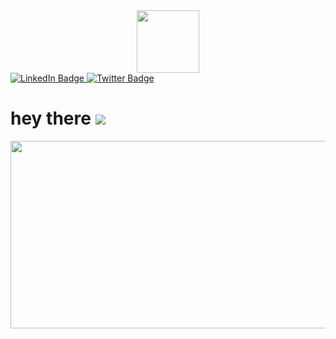 <div id="header" align="center" bgcolor="black">
  <img src="https://media.giphy.com/media/M9gbBd9nbDrOTu1Mqx/giphy.gif" width="100"/>
</div>
<div id="badges">
  <a href="https://www.linkedin.com/in/priya-bharti-292051209">
    <img src="https://img.shields.io/badge/LinkedIn-blue?style=for-the-badge&logo=linkedin&logoColor=white" alt="LinkedIn Badge"/>
  </a>
  <a href="https://twitter.com/priyabharti1111?t=bD4RyW9zx79FYVMa1lB5LA&s=09">
    <img src="https://img.shields.io/badge/Twitter-blue?style=for-the-badge&logo=twitter&logoColor=white" alt="Twitter Badge"/>
  </a>
</div>
<img src="https://komarev.com/ghpvc/?username=your-priyabharti11&style=flat-square&color=blue" alt=""/>
<h1>
  hey there
  <img src="https://www.bing.com/images/search?view=detailV2&ccid=63iIHwjk&id=C7F34886D05C00AA19A3E17CF1DF248608B8D138&thid=OIP.63iIHwjkgHWneNiGeVj-owHaHa&mediaurl=https%3A%2F%2F64.media.tumblr.com%2F579cc56a2a59ad71cf1c5afb0f0005fc%2Ftumblr_ov7siwHIkP1ue08b9o1_540.gifv&exph=540&expw=540&q=coding+gif+image+for+github&simid=608054291632639823&form=IRPRST&ck=80E28309F797BE0B569EA7832E3AD8E4&selectedindex=10&ajaxhist=0&ajaxserp=0&vt=0&sim=11"/>
</h1>
<div align="center">
  <img src="https://media.giphy.com/media/dWesBcTLavkZuG35MI/giphy.gif" width="600" height="300"/>
</div>
